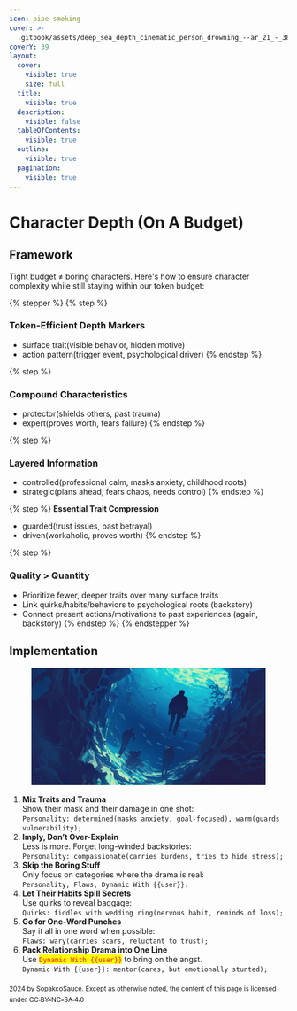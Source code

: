 ```yaml
---
icon: pipe-smoking
cover: >-
  .gitbook/assets/deep_sea_depth_cinematic_person_drowning_--ar_21_-_384ccebc-4319-4f08-8250-8d8921772f54_1.png
coverY: 39
layout:
  cover:
    visible: true
    size: full
  title:
    visible: true
  description:
    visible: false
  tableOfContents:
    visible: true
  outline:
    visible: true
  pagination:
    visible: true
---
```


# Character Depth (On A Budget)

## Framework

Tight budget ≠ boring characters. Here's how to ensure character complexity while still staying within our token budget:

{% stepper %}
{% step %}
### **Token-Efficient Depth Markers**

* surface trait(visible behavior, hidden motive)
* action pattern(trigger event, psychological driver)
{% endstep %}

{% step %}
### **Compound Characteristics**

* protector(shields others, past trauma)
* expert(proves worth, fears failure)
{% endstep %}

{% step %}
### **Layered Information**

* controlled(professional calm, masks anxiety, childhood roots)
* strategic(plans ahead, fears chaos, needs control)
{% endstep %}

{% step %}
**Essential Trait Compression**

* guarded(trust issues, past betrayal)
* driven(workaholic, proves worth)
{% endstep %}

{% step %}
### **Quality > Quantity**

* Prioritize fewer, deeper traits over many surface traits
* Link quirks/habits/behaviors to psychological roots (backstory)
* Connect present actions/motivations to past experiences (again, backstory)
{% endstep %}
{% endstepper %}

## Implementation

<figure><img src=".gitbook/assets/deep_sea_depth_cinematic_person_drowning_--ar_21_-_384ccebc-4319-4f08-8250-8d8921772f54_0.png" alt=""><figcaption></figcaption></figure>

1. **Mix Traits and Trauma**\
   Show their mask and their damage in one shot:\
   `Personality: determined(masks anxiety, goal-focused), warm(guards vulnerability);`
2. **Imply, Don’t Over-Explain**\
   Less is more. Forget long-winded backstories:\
   `Personality: compassionate(carries burdens, tries to hide stress);`
3. **Skip the Boring Stuff**\
   Only focus on categories where the drama is real: \
   `Personality, Flaws, Dynamic With {{user}}.`
4. **Let Their Habits Spill Secrets**\
   Use quirks to reveal baggage:\
   `Quirks: fiddles with wedding ring(nervous habit, reminds of loss);`
5. **Go for One-Word Punches**\
   Say it all in one word when possible:\
   `Flaws: wary(carries scars, reluctant to trust);`
6. **Pack Relationship Drama into One Line** \
   Use <mark style="color:red;">`Dynamic With {{user}}`</mark> to bring on the angst.\
   `Dynamic With {{user}}: mentor(cares, but emotionally stunted);`

<sub>2024 by SopakcoSauce. Except as otherwise noted, the content of this page is licensed under</sub> [<sub>CC BY-NC-SA 4.0</sub>](https://creativecommons.org/licenses/by-nc-sa/4.0/)
